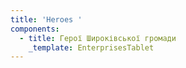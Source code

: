 ```yaml
---
title: 'Heroes '
components:
  - title: Герої Широківської громади
    _template: EnterprisesTablet
---
```


